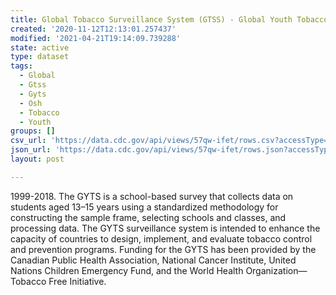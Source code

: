 ```yaml
---
title: Global Tobacco Surveillance System (GTSS) - Global Youth Tobacco Survey (GYTS)
created: '2020-11-12T12:13:01.257437'
modified: '2021-04-21T19:14:09.739288'
state: active
type: dataset
tags:
  - Global
  - Gtss
  - Gyts
  - Osh
  - Tobacco
  - Youth
groups: []
csv_url: 'https://data.cdc.gov/api/views/57qw-ifet/rows.csv?accessType=DOWNLOAD'
json_url: 'https://data.cdc.gov/api/views/57qw-ifet/rows.json?accessType=DOWNLOAD'
layout: post

---
```

1999-2018. The GYTS is a school-based survey that collects data on students aged 13–15 years using a standardized methodology for constructing the sample frame, selecting schools and classes, and processing data. The GYTS surveillance system is intended to enhance the capacity of countries to design, implement, and evaluate tobacco control and prevention programs. Funding for the GYTS has been provided by the Canadian Public Health Association, National Cancer Institute, United Nations Children Emergency Fund, and the World Health Organization—Tobacco Free Initiative.
